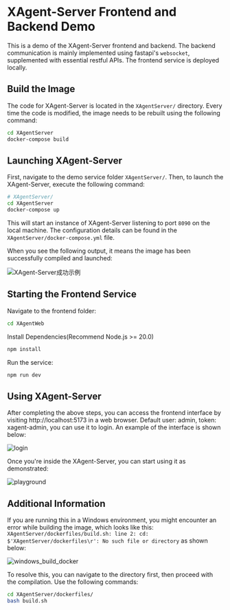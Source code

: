 # XAgent-Server Frontend and Backend Demo

This is a demo of the XAgent-Server frontend and backend. The backend communication is mainly implemented using fastapi's `websocket`, supplemented with essential restful APIs. The frontend service is deployed locally.

## Build the Image

The code for XAgent-Server is located in the `XAgentServer/` directory. Every time the code is modified, the image needs to be rebuilt using the following command:

```bash
cd XAgentServer
docker-compose build
```

## Launching XAgent-Server

First, navigate to the demo service folder `XAgentServer/`. Then, to launch the XAgent-Server, execute the following command:

```bash
# XAgentServer/
cd XAgentServer
docker-compose up
```
This will start an instance of XAgent-Server listening to port `8090` on the local machine. The configuration details can be found in the `XAgentServer/docker-compose.yml` file.

When you see the following output, it means the image has been successfully compiled and launched:

![XAgent-Server成功示例](https://gitee.com/sailaoda/pic2/raw/master/2023/202309272123424.png)

## Starting the Frontend Service

Navigate to the frontend folder:

```bash
cd XAgentWeb
```

Install Dependencies(Recommend Node.js >= 20.0)

```bash
npm install
```

Run the service:

```bash
npm run dev 
```



## Using XAgent-Server

After completing the above steps, you can access the frontend interface by visiting http://localhost:5173 in a web browser. Default user: admin, token: xagent-admin, you can use it to login. An example of the interface is shown below:

![login](https://gitee.com/sailaoda/pic2/raw/master/2023/202309272130865.png)

Once you're inside the XAgent-Server, you can start using it as demonstrated:

![playground](https://gitee.com/sailaoda/pic2/raw/master/2023/202309272132478.png)

## Additional Information

If you are running this in a Windows environment, you might encounter an error while building the image, which looks like this: `XAgentServer/dockerfiles/build.sh: line 2: cd: $'XAgentServer/dockerfiles\r': No such file or directory` as shown below:

![windows_build_docker](https://gitee.com/sailaoda/pic2/raw/master/2023/202309280213559.png)

To resolve this, you can navigate to the directory first, then proceed with the compilation. Use the following commands:

```bash
cd XAgentServer/dockerfiles/
bash build.sh
```

